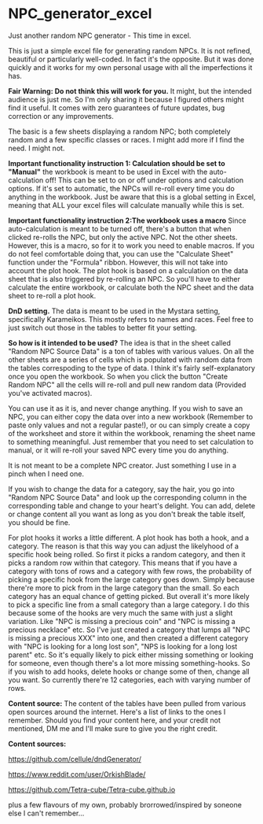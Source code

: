 # NPC_generator_excel
Just another random NPC generator - This time in excel.

This is just a simple excel file for generating random NPCs. It is not refined, beautiful or particularly well-coded. In fact it's the opposite. But it was done quickly and it works for my own personal usage with all the imperfections it has.

**Fair Warning: Do not think this will work for you.** It might, but the intended audience is just me. So I'm only sharing it because I figured others might find it useful. It comes with zero guarantees of future updates, bug correction or any improvements.

The basic is a few sheets displaying a random NPC; both completely random and a few specific classes or races. I might add more if I find the need. I might not.

**Important functionality instruction 1: Calculation should be set to "Manual"** the workbook is meant to be used in Excel with the auto-calculation off! This can be set to on or off under options and calculation options. If it's set to automatic, the NPCs will re-roll every time you do anything in the workbook. Just be aware that this is a global setting in Excel, meaning that ALL your excel files will calculate manually while this is set.

**Important functionality instruction 2:The workbook uses a macro** Since auto-calculation is meant to be turned off, there's a button that when clicked re-rolls the NPC, but only the active NPC. Not the other sheets. However, this is a macro, so for it to work you need to enable macros. If you do not feel comfortable doing that, you can use the "Calculate Sheet" function under the "Formula" ribbon. However, this will not take into account the plot hook. The plot hook is based on a calculation on the data sheet that is also triggered by re-rolling an NPC. So you'll have to either calculate the entire workbook, or calculate both the NPC sheet and the data sheet to re-roll a plot hook.

**DnD setting.** The data is meant to be used in the Mystara setting, specifically Karameikos. This mostly refers to names and races. Feel free to just switch out those in the tables to better fit your setting.

**So how is it intended to be used?** The idea is that in the sheet called "Random NPC Source Data" is a ton of tables with various values. On all the other sheets are a series of cells which is populated with random data from the tables correspoding to the type of data. I think it's fairly self-explanatory once you open the workbook. So when you click the button "Create Random NPC" all the cells will re-roll and pull new random data (Provided you've activated macros).

You can use it as it is, and never change anything. If you wish to save an NPC, you can either copy the data over into a new workbook (Remember to paste only values and not a regular paste!), or ou can simply create a copy of the worksheet and store it within the workbook, renaming the sheet name to something meaningful. Just remember that you need to set calculation to manual, or it will re-roll your saved NPC every time you do anything.

It is not meant to be a complete NPC creator. Just something I use in a pinch when I need one.

If you wish to change the data for a category, say the hair, you go into "Random NPC Source Data" and look up the corresponding column in the corresponding table and change to your heart's delight. You can add, delete or change content all you want as long as you don't break the table itself, you should be fine.

For plot hooks it works a little different. A plot hook has both a hook, and a category. The reason is that this way you can adjust the likelyhood of a specific hook being rolled. So first it picks a random category, and then it picks a random row within that category. This means that if you have a category with tons of rows and a category with few rows, the probability of picking a specific hook from the large category goes down. Simply because there're more to pick from in the large category than the small. So each category has an equal chance of getting picked. But overall it's more likely to pick a specific line from a small category than a large category. I do this because some of the hooks are very much the same with just a slight variation. Like "NPC is missing a precious coin" and "NPC is missing a precious necklace" etc. So I've just created a category that lumps all "NPC is missing a precious XXX" into one, and then created a different category with "NPC is looking for a long lost son", "NPS is looking for a long lost parent" etc. So it's equally likely to pick either missing something or looking for someone, even though there's a lot more missing something-hooks. So if you wish to add hooks, delete hooks or change some of then, change all you want. So currently there're 12 categories, each with varying number of rows.

**Content source:** The content of the tables have been pulled from various open sources around the internet. Here's a list of links to the ones I remember. Should you find your content here, and your credit not mentioned, DM me and I'll make sure to give you the right credit.

**Content sources:**

https://github.com/cellule/dndGenerator/

https://www.reddit.com/user/OrkishBlade/

https://github.com/Tetra-cube/Tetra-cube.github.io

plus a few flavours of my own, probably brorrowed/inspired by soneone else I can't remember...
